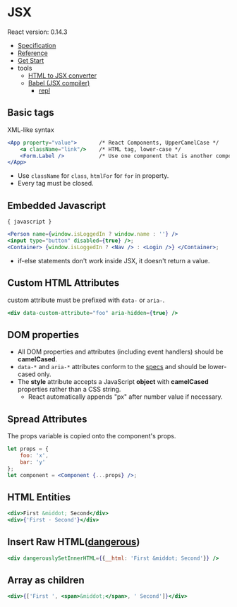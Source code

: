 JSX
===============
React version: 0.14.3
- [Specification](https://facebook.github.io/jsx/)
- [Reference](http://facebook.github.io/react/docs/jsx-in-depth.html)
- [Get Start](http://facebook.github.io/react/docs/getting-started.html)
- tools
    - [HTML to JSX converter](http://facebook.github.io/react/html-jsx.html)
    - [Babel (JSX compiler)](https://babeljs.io/)
        - [repl](https://babeljs.io/repl/)

## Basic tags
XML-like syntax
```jsx
<App property="value">       /* React Components, UpperCamelCase */
    <a className="link"/>    /* HTML tag, lower-case */
    <Form.Label />           /* Use one component that is another component's attribute */
</App>
```

- Use `className` for `class`, `htmlFor` for `for` in property.
- Every tag must be closed.

## Embedded Javascript
`{ javascript }`

```jsx
<Person name={window.isLoggedIn ? window.name : ''} />
<input type="button" disabled={true} />;
<Container> {window.isLoggedIn ? <Nav /> : <Login />} </Container>;
```
- if-else statements don't work inside JSX, it doesn't return a value.

## Custom HTML Attributes
custom attribute must be prefixed with `data-` or `aria-`.
```jsx
<div data-custom-attribute="foo" aria-hidden={true} />
```

## DOM properties
- All DOM properties and attributes (including event handlers) should be **camelCased**.
- `data-*` and `aria-*` attributes conform to the [specs](https://developer.mozilla.org/en-US/docs/Web/HTML/Global_attributes#data-*) and should be lower-cased only.
- The **style** attribute accepts a JavaScript **object** with **camelCased** properties rather than a CSS string.
    - React automatically appends "px" after number value if necessary.

## Spread Attributes
The props variable is copied onto the component's props.
```jsx
let props = {
    foo: 'x',
    bar: 'y'
};
let component = <Component {...props} />;
```

## HTML Entities
```jsx
<div>First &middot; Second</div>
<div>{'First · Second'}</div>
```

## Insert Raw HTML([dangerous](http://facebook.github.io/react/tips/dangerously-set-inner-html.html))
```jsx
<div dangerouslySetInnerHTML={{__html: 'First &middot; Second'}} />
```

## Array as children
```jsx
<div>{['First ', <span>&middot;</span>, ' Second']}</div>
```
